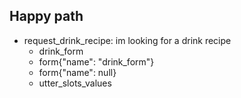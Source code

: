 ## Happy path
* request_drink_recipe: im looking for a drink recipe
    - drink_form
    - form{"name": "drink_form"}
    - form{"name": null}
    - utter_slots_values